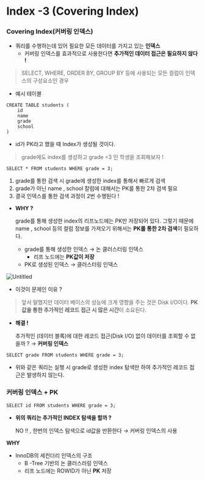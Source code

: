 # Index -3 (Covering Index)

### Covering Index(커버링 인덱스)

- 쿼리를 수행하는데 있어 필요한 모든 데이터를 가지고 있는 **인덱스**
    - 커버링 인덱스를 효과적으로 사용한다면 **추가적인 데이터 접근은 필요하지 않다 !**

> SELECT, WHERE, ORDER BY, GROUP BY 등에 사용되는 모든 컬럼이 인덱스의 구성요소인 경우
>

- 예시 테이블

```
CREATE TABLE students (
	id
	name
	grade
	school
)
```

- id가 PK라고 했을 때 Index가 생성될 것이다.

> grade에도 index를 생성하고 grade =3 인 학생을 조회해보자 !
>

```
SELECT * FROM students WHERE grade = 3;
```

1. grade를 통한 검색 시 grade에 생성한 index를 통해서 빠르게 검색
2. grade가 아닌 name , school 칼럼에 대해서는 PK를 통한 2차 검색 필요
3. 결국 인덱스를 통한 검색 과정이 2번 수행된다 !
- **WHY ?**

  grade를 통해 생성한 index의 리프노드에는 PK만 저장되어 있다. 그렇기 때문에 name , school 등의 컬럼 정보를 가져오기 위해서는 **PK를 통한 2차 검색**이 필요하다.

    - grade를 통해 생성한 인덱스 → 논 클러스터링 인덱스
        - 리프 노드에는 **PK값이 저장**
    - PK로 생성된 인덱스 → 클러스터링 인덱스

![Untitled](https://user-images.githubusercontent.com/84346055/270674762-270ea788-b887-4086-80d5-31f77998140f.png)

- 이것이 문제인 이유 ?

> 앞서 말했지만 데이터 베이스의 성능에 크게 영향을 주는 것은 Disk I/O이다. **PK값을 통한 추가적인 레코드 접근 시 많은 시간**이 소요된다.
>
- **해결 !**

  추가적인 (데이터 블록)에 대한 레코드 접근(Disk I/O) 없이 데이터를 조회할 수 없을까 ? → **커버링 인덱스**


```
SELECT grade FROM students WHERE grade = 3;
```

- 위와 같은 쿼리는 실행 시 grade로 생성한 index 탐색만 하여 추가적인 레코드 접근은 발생하지 않는다.

### 커버링 인덱스 + PK

```
SELECT id FROM students WHERE grade = 3;
```

- **위의 쿼리는 추가적인 INDEX 탐색을 할까 ?**

  NO !! , 한번의 인덱스 탐색으로 id값을 반환한다 → 커버링 인덱스의 사용


**WHY**

- InnoDB의 세컨더리 인덱스의 구조
    - B -Tree 기반의 논 클러스러링 인덱스
    - 리프 노드에는 ROWID가 아닌 **PK** 저장
